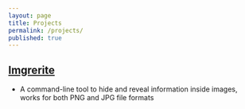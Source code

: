 ```yaml
---
layout: page
title: Projects
permalink: /projects/
published: true
---
```


## [Imgrerite](https://github.com/cheesemaafia/Imgrerite)

- A command-line tool to hide and reveal information inside images, works for both PNG and JPG file formats
